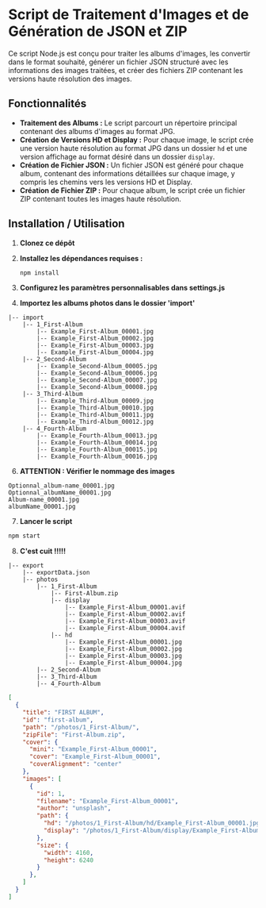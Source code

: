 # Script de Traitement d'Images et de Génération de JSON et ZIP

Ce script Node.js est conçu pour traiter les albums d'images, les convertir dans le format souhaité, générer un fichier JSON structuré avec les informations des images traitées, et créer des fichiers ZIP contenant les versions haute résolution des images.

## Fonctionnalités

- **Traitement des Albums :** Le script parcourt un répertoire principal contenant des albums d'images au format JPG.
- **Création de Versions HD et Display :** Pour chaque image, le script crée une version haute résolution au format JPG dans un dossier `hd` et une version affichage au format désiré dans un dossier `display`.
- **Création de Fichier JSON :** Un fichier JSON est généré pour chaque album, contenant des informations détaillées sur chaque image, y compris les chemins vers les versions HD et Display.
- **Création de Fichier ZIP :** Pour chaque album, le script crée un fichier ZIP contenant toutes les images haute résolution.

## Installation / Utilisation

1. **Clonez ce dépôt**

2. **Installez les dépendances requises :**

   ```bash
   npm install
   ```

3. **Configurez les paramètres personnalisables dans settings.js**

4. **Importez les albums photos dans le dossier 'import'**

```folder
|-- import
    |-- 1_First-Album
        |-- Example_First-Album_00001.jpg
        |-- Example_First-Album_00002.jpg
        |-- Example_First-Album_00003.jpg
        |-- Example_First-Album_00004.jpg
    |-- 2_Second-Album
        |-- Example_Second-Album_00005.jpg
        |-- Example_Second-Album_00006.jpg
        |-- Example_Second-Album_00007.jpg
        |-- Example_Second-Album_00008.jpg
    |-- 3_Third-Album
        |-- Example_Third-Album_00009.jpg
        |-- Example_Third-Album_00010.jpg
        |-- Example_Third-Album_00011.jpg
        |-- Example_Third-Album_00012.jpg
    |-- 4_Fourth-Album
        |-- Example_Fourth-Album_00013.jpg
        |-- Example_Fourth-Album_00014.jpg
        |-- Example_Fourth-Album_00015.jpg
        |-- Example_Fourth-Album_00016.jpg
```

6. **ATTENTION : Vérifier le nommage des images**

```
Optionnal_album-name_00001.jpg
Optionnal_albumName_00001.jpg
Album-name_00001.jpg
albumName_00001.jpg
```

7. **Lancer le script**

```bash
npm start
```

8. **C'est cuit !!!!!**

```folder
|-- export
    |-- exportData.json
    |-- photos
        |-- 1_First-Album
            |-- First-Album.zip
            |-- display
                |-- Example_First-Album_00001.avif
                |-- Example_First-Album_00002.avif
                |-- Example_First-Album_00003.avif
                |-- Example_First-Album_00004.avif
            |-- hd
                |-- Example_First-Album_00001.jpg
                |-- Example_First-Album_00002.jpg
                |-- Example_First-Album_00003.jpg
                |-- Example_First-Album_00004.jpg
        |-- 2_Second-Album
        |-- 3_Third-Album
        |-- 4_Fourth-Album
```

```exportData.json
[
  {
    "title": "FIRST ALBUM",
    "id": "first-album",
    "path": "/photos/1_First-Album/",
    "zipFile": "First-Album.zip",
    "cover": {
      "mini": "Example_First-Album_00001",
      "cover": "Example_First-Album_00001",
      "coverAlignment": "center"
    },
    "images": [
      {
        "id": 1,
        "filename": "Example_First-Album_00001",
        "author": "unsplash",
        "path": {
          "hd": "/photos/1_First-Album/hd/Example_First-Album_00001.jpg",
          "display": "/photos/1_First-Album/display/Example_First-Album_00001.webp"
        },
        "size": {
          "width": 4160,
          "height": 6240
        }
      },
    ]
  }
]
```
